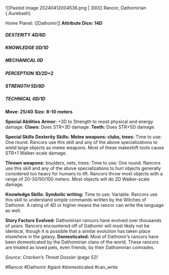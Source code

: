 ![[Pasted image 20240412004536.png | 300]]
Rancor, Dathomirian {.Aurebash}

Home Planet: [[Dathomir]]
**Attribute Dice: 14D**
##### DEXTERITY 4D/6D
##### KNOWLEDGE 0D/1D
##### MECHANICAL 0D
##### PERCEPTION 1D/2D+2
##### STRENGTH 5D/8D
##### TECHNICAL 0D/1D
**Move: 25/40**
**Size: 8-10 meters**

**Special Abilities**
**Armor:** +3D to Strength to resist physical and energy damage.
**Claws:** Does STR+3D damage.
**Teeth:** Does STR+5D damage.

**Special Skills**
**Dexterity Skills:**
**Melee weapons: clubs, trees:** Time to use: One round.
Rancors use this skill and any of the above specializations
to wield large objects as melee weapons. Most of these
makeshift tools cause STR+1 Walker-scale damage.

**Thrown weapons:** boulders, nets, trees: Time to use:
One round. Rancors use this skill and any of the above
specializations to hurl objects generally considered too
heavy for humans to lift. Rancors throw most objects with
a range of 20-30/50/100 meters. Most objects will do 2D
Walker-scale damage.

**Knowledge Skills:**
**Symbolic writing:** Time to use: Variable. Rancors use this
skill to understand simple commands written by the
Witches of Dathomir. A rating of 4D or higher means the
rancor can write the language as well.

**Story Factors**
**Evolved:** Dathomirian rancors have evolved over thousands of years. Rancors encountered off of Dathomir will most likely not be identical, though it is possible that a similar evolution has taken place elsewhere in the galaxy.
**Domesticated:** Most of Dathomir’s rancors have been domesticated by the Dathomirian clans of the world. These rancors are treated as loved pets, even friends, by their Dathomirian comrades.


*Source: Cracken’s Threat Dossier (page 52)*

#Rancor #Dathomir
#giant #domesticated #can_write

